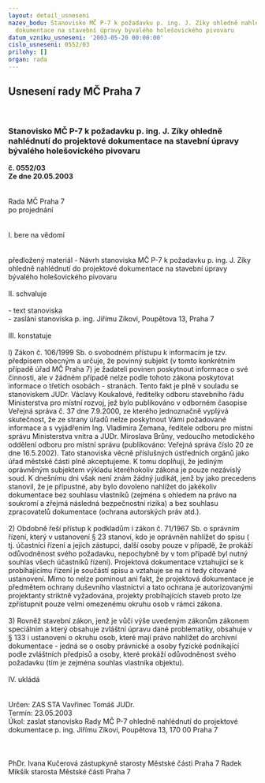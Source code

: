 ```yaml
---
layout: detail_usneseni
nazev_bodu: Stanovisko MČ P-7 k požadavku p. ing. J. Zíky ohledně nahlédnutí do projektové
  dokumentace na stavební úpravy bývalého holešovického pivovaru
datum_vzniku_usneseni: '2003-05-20 00:00:00'
cislo_usneseni: 0552/03
prilohy: []
organ: rada
---
```

<div id="ucUsn_pList" class="usn">
	<span><h2>Usnesení rady MČ Praha 7 </h2>
<br></span><div class="standBody">
<span><h3>Stanovisko MČ P-7 k požadavku p. ing. J. Zíky ohledně nahlédnutí do projektové dokumentace na stavební úpravy bývalého holešovického pivovaru</h3></span><div class="center">
		<strong>č. 0552/03</strong><br>
	</div>
<div class="center">
		<strong>Ze dne 20.05.2003</strong><br><br>
	</div>
<br>Rada MČ Praha 7<br>po projednání<br><br><br>I.	bere na vědomí<br><br> <br>předložený materiál - Návrh stanoviska MČ P-7 k požadavku p. ing. J. Zíky ohledně nahlédnutí do projektové dokumentace na stavební úpravy bývalého holešovického pivovaru<br><br>II.	schvaluje <br><br>- text stanoviska<br>- zaslání stanoviska  p. ing. Jiřímu Zíkovi, Poupětova 13, Praha 7<br><br>III.	konstatuje<br><br>l) Zákon č. 106/1999 Sb. o svobodném přístupu k informacím je tzv. předpisem obecným a určuje, že povinný subjekt (v tomto konkrétním případě úřad MČ Praha 7) je žadateli povinen poskytnout informace o své činnosti, ale v žádném případě nelze podle tohoto zákona poskytovat informace o třetích osobách - stranách. Tento fakt je plně v souladu se stanoviskem JUDr. Václavy Koukalové, ředitelky odboru stavebního řádu Ministerstva pro místní rozvoj, jež  bylo publikováno v odborném časopise Veřejná správa č. 37 dne 7.9.2000, ze kterého jednoznačně vyplývá skutečnost, že ze strany úřadů nelze poskytnout Vámi požadované informace a s vyjádřením Ing. Vladimíra Zemana, ředitele odboru pro místní správu Ministerstva vnitra a JUDr. Miroslava Brůny, vedoucího metodického oddělení odboru pro místní správu (publikováno: Veřejná správa číslo 20 ze dne 16.5.2002). Tato stanoviska věcně příslušných ústředních orgánů jako úřad městské části plně akceptujeme. K tomu  doplňuji, že jediným oprávněným subjektem výkladu kteréhokoliv zákona je pouze nezávislý soud. K dnešnímu dni však není znám žádný judikát, jenž by jako precedens stanovil, že je přípustné, aby bylo dovoleno nahlížet do jakékoliv dokumentace bez souhlasu vlastníků (zejména s ohledem na právo na soukromí a zřejmá následná bezpečnostní rizika) a bez souhlasu zpracovatelů dokumentace (ochrana autorských práv atd.).<br><br>2) Obdobně řeší přístup k podkladům i zákon č. 71/1967 Sb. o správním řízení, který v ustanovení § 23 stanoví, kdo je oprávněn nahlížet do spisu ( tj. účastníci řízení a jejich zástupci, další osoby pouze v případě, že prokáží odůvodněnost svého požadavku, nepochybně by v tom případě byl nutný souhlas všech účastníků řízení). Projektová dokumentace vztahující se k probíhajícímu řízení je součástí spisu a vztahuje se na ni tedy citované ustanovení.  Mimo to nelze pominout ani fakt, že projektová dokumentace je předmětem ochrany duševního vlastnictví a  tato ochrana je autorizovanými projektanty striktně vyžadována, projekty probíhajících staveb proto lze zpřístupnit pouze velmi omezenému okruhu osob v rámci zákona.<br>	<br>3) Rovněž stavební zákon, jenž je vůči výše uvedeným zákonům zákonem speciálním a který obsahuje zvláštní úpravu dané problematiky, obsahuje v § 133 i ustanovení o okruhu osob, které mají právo nahlížet do archivní dokumentace - jedná se o osoby právnické a osoby fyzické podnikající podle zvláštních předpisů a osoby, které prokáží odůvodněnost svého požadavku (tím je zejména souhlas vlastníka objektu).<br><br>IV.	ukládá <br><br> <br>Určen:	ZAS STA Vavřinec Tomáš JUDr.<br>Termín: 23.05.2003<br>Úkol:	zaslat stanovisko Rady MČ P-7 ohledně nahlédnutí do projektové dokumentace  p. ing. Jiřímu Zíkovi, Poupětova 13, 170 00 Praha 7 <br> <br> <br>	<br>PhDr. Ivana Kučerová zástupkyně starosty Městské části Praha 7	 Radek Mikšík starosta Městské části Praha 7<br>	<br><br>
</div>
</div>